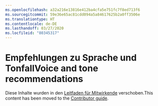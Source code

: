 ```yaml
---
ms.openlocfilehash: a32a216e13816e412ba4cfa5e751fc7f8ed713f6
ms.sourcegitcommit: 59e36e65ac81cdd094a5a84617625b2a0ff3506e
ms.translationtype: HT
ms.contentlocale: de-DE
ms.lasthandoff: 03/27/2020
ms.locfileid: "80345317"
---
```

# <a name="voice-and-tone-recommendations"></a><span data-ttu-id="7ddec-101">Empfehlungen zu Sprache und Tonfall</span><span class="sxs-lookup"><span data-stu-id="7ddec-101">Voice and tone recommendations</span></span>

<span data-ttu-id="7ddec-102">Diese Inhalte wurden in den [Leitfaden für Mitwirkende](https://docs.microsoft.com/contribute/dotnet-voice-tone) verschoben.</span><span class="sxs-lookup"><span data-stu-id="7ddec-102">This content has been moved to the [Contributor guide](https://docs.microsoft.com/contribute/dotnet-voice-tone).</span></span>
